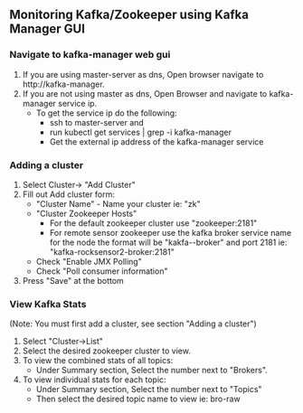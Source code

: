 ## Monitoring Kafka/Zookeeper using Kafka Manager GUI
### Navigate to kafka-manager web gui 
1. If you are using master-server as dns, Open browser navigate to http://kafka-manager.
2. If you are not using master as dns, Open Browser and navigate to kafka-manager service ip.
    - To get the service ip do the following:
        - ssh to master-server and 
        - run kubectl get services | grep -i kafka-manager
        - Get the external ip address of the kafka-manager service
### Adding a cluster
1. Select Cluster-> "Add Cluster"
2. Fill out Add cluster form:
	* "Cluster Name" - Name your cluster ie: "zk"
	- "Cluster Zookeeper Hosts"
		- For the default zookeeper cluster use "zookeeper:2181"
        - For remote sensor zookeeper use the kafka broker service name for the node the format will be "kakfa-<node shortname>-broker" and port 2181 ie: "kafka-rocksensor2-broker:2181"
	- Check "Enable JMX Polling"
	- Check "Poll consumer information"
3. Press "Save" at the bottom

### View Kafka Stats
(Note: You must first add a cluster, see section "Adding a cluster")
1. Select "Cluster->List"
2. Select the desired zookeeper cluster to view.
3. To view the combined stats of all topics:
    - Under Summary section, Select the number next to "Brokers".
4. To view individual stats for each topic:
    - Under Summary section, Select the number next to "Topics"
    - Then select the desired topic name to view ie: bro-raw
